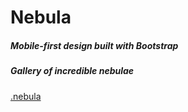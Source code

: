 # Nebula

##### Mobile-first design built with Bootstrap

##### Gallery of incredible nebulae

<a href="https://soundwanders.github.io/starmap">.nebula</a>
